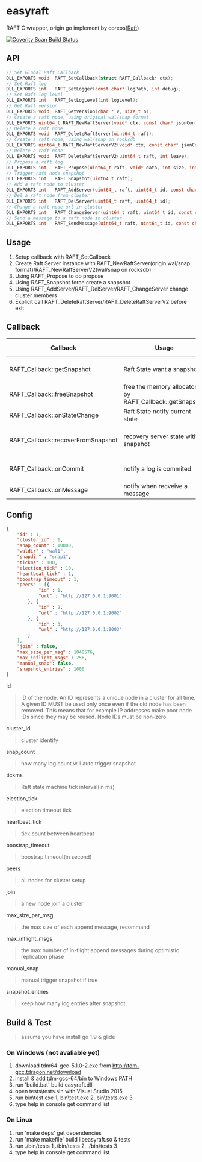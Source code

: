 # easyraft
RAFT C wrapper, origin go implement by coreos([Raft](https://github.com/coreos/etcd/tree/master/raft)) 

[![Coverity Scan Build Status](https://scan.coverity.com/projects/16077/badge.svg)](https://scan.coverity.com/projects/zxfishhack-easyraft)

## API
```c
// Set Global Raft Callback
DLL_EXPORTS void  RAFT_SetCallback(struct RAFT_Callback* ctx);
// Set Raft log
DLL_EXPORTS int   RAFT_SetLogger(const char* logPath, int debug);
// Set Raft log level
DLL_EXPORTS int   RAFT_SetLogLevel(int logLevel);
// Get Raft version
DLL_EXPORTS void  RAFT_GetVersion(char * v, size_t n);
// Create a raft node, using original wal/snap format
DLL_EXPORTS uint64_t RAFT_NewRaftServer(void* ctx, const char* jsonConfig);
// Delete a raft node
DLL_EXPORTS void  RAFT_DeleteRaftServer(uint64_t raft);
// Create a raft node, using wal/snap on rocksdb
DLL_EXPORTS uint64_t RAFT_NewRaftServerV2(void* ctx, const char* jsonConfig);
// Delete a raft node
DLL_EXPORTS void  RAFT_DeleteRaftServerV2(uint64_t raft, int leave);
// Propose a raft log
DLL_EXPORTS int   RAFT_Propose(uint64_t raft, void* data, int size, int timeoutms);
// Trigger raft node snapshot
DLL_EXPORTS int   RAFT_Snapshot(uint64_t raft);
// Add a raft node to cluster
DLL_EXPORTS int   RAFT_AddServer(uint64_t raft, uint64_t id, const char* url);
// Del a raft node from cluster
DLL_EXPORTS int   RAFT_DelServer(uint64_t raft, uint64_t id);
// Change a raft node url in cluster
DLL_EXPORTS int   RAFT_ChangeServer(uint64_t raft, uint64_t id, const char* url);
// Send a message to a raft node in cluster
DLL_EXPORTS int   RAFT_SendMessage(uint64_t raft, uint64_t id, const char* buf, size_t size, char* outbuf, size_t outsize);
```
## Usage

1. Setup callback with RAFT_SetCallback
1. Create Raft Server instance with RAFT_NewRaftServer(origin wal/snap format)/RAFT_NewRaftServerV2(wal/snap on rocksdb)
1. Using RAFT_Propose to do propose
1. Using RAFT_Snapshot force create a snapshot
1. Using RAFT_AddServer/RAFT_DelServer/RAFT_ChangeServer change cluster members
1. Explicit call RAFT_DeleteRaftServer/RAFT_DeleteRaftServerV2 before exit

## Callback
Callback|Usage|Return Value|Comment
--------|-----|------------|------
RAFT_Callback::getSnapshot|Raft State want a snapshot|0 meaning success|
RAFT_Callback::freeSnapshot|free the memory allocator by RAFT_Callback::getSnapshot||
RAFT_Callback::onStateChange|Raft State notify current state||
RAFT_Callback::recoverFromSnapshot|recovery server state with a snapshot|0 meaing success|WARNING: return non-zero will panic
RAFT_Callback::onCommit|notify a log is commited|0 meaning success|
RAFT_Callback::onMessage|notify when recveive a message||

## Config
```json
{
	"id" : 1,
	"cluster_id" : 1,
	"snap_count" : 10000,
	"waldir" : "wal1",
	"snapdir" : "snap1",
	"tickms" : 100,
	"election_tick" : 10,
	"heartbeat_tick" : 1,
	"boostrap_timeout" : 1,
	"peers" : [{
			"id" : 1,
			"url" : "http://127.0.0.1:9001"
		}, {
			"id" : 2,
			"url" : "http://127.0.0.1:9002"
		}, {
			"id" : 3,
			"url" : "http://127.0.0.1:9003"
		}
	],
	"join" : false,
	"max_size_per_msg" : 1048576,
	"max_inflight_msgs" : 256,
	"manual_snap": false,
	"snapshot_entries" : 1000
}
```
id
>ID of the node. An ID represents a unique node in a cluster for all time. A given ID MUST be used only once even if the old node has been removed. This means that for example IP addresses make poor node IDs since they may be reused. Node IDs must be non-zero.

cluster_id
>cluster identify

snap_count
>how many log count will auto trigger snapshot

tickms
>Raft state machine tick interval(in ms) 

election_tick
>election timeout tick

heartbeat_tick
>tick count between heartbeat

boostrap_timeout
>boostrap timeout(in second)

peers
>all nodes for cluster setup

join
>a new node join a cluster

max_size_per_msg
>the max size of each append message, recommand 

max_inflight_msgs
>the max number of in-flight append messages during optimistic replication phase

manual_snap
>manual trigger snapshot if true

snapshot_entries
>keep how many log entries after snapshot

## Build & Test
>assume you have install go 1.9 & glide
### On Windows (not avaliable yet)
1. download tdm64-gcc-5.1.0-2.exe from http://tdm-gcc.tdragon.net/download
1. install & add tdm-gcc-64/bin to Windows PATH
1. run 'build.bat' build easyraft.dll
1. open tests\tests.sln with Visual Studio 2015
1. run bin\test.exe 1, bin\test.exe 2, bin\tests.exe 3
1. type help in console get command list

### On Linux
1. run 'make deps' get dependencies
1. run 'make makefile' build libeasyraft.so & tests
1. run ./bin/tests 1,./bin/tests 2, ./bin/tests 3
1. type help in console get command list
